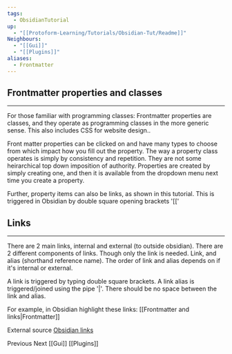 ```yaml
---
tags:
  - ObsidianTutorial
up:
  - "[[Protoform-Learning/Tutorials/Obsidian-Tut/Readme]]"
Neighbours:
  - "[[Gui]]"
  - "[[Plugins]]"
aliases:
  - Frontmatter
---
```


## Frontmatter properties and classes
---
For those familiar with programming classes:
Frontmatter properties are classes, and they operate as programming classes in the more generic sense.
This also includes CSS for website design..

Front matter properties can be clicked on and have many types to choose from which impact how you fill out the property.
The way a property class operates is simply by consistency and repetition.
They are not some heirarchical top down imposition of authority.
Properties are created by simply creating one, and then it is available from the dropdown menu
next time you create a property.

Further, property items can also be links, as shown in this tutorial.
This is triggered in Obsidian by double square opening brackets '[['

## Links
---
There are 2 main links, internal and external (to outside obsidian).
There are 2 different components of links. Though only the link is needed.
Link, and alias (shorthand reference name).
The order of link and alias depends on if it's internal or external.

A link is triggered by typing double square brackets.
A link alias is triggered/joined using the pipe '|'.
There should be no space between the link and alias.

For example, in Obsidian highlight these links:
[[Frontmatter and links|Frontmatter]]

External source
[Obsidian links](https://help.obsidian.md/links)

Previous Next
[[Gui]]
[[Plugins]]
